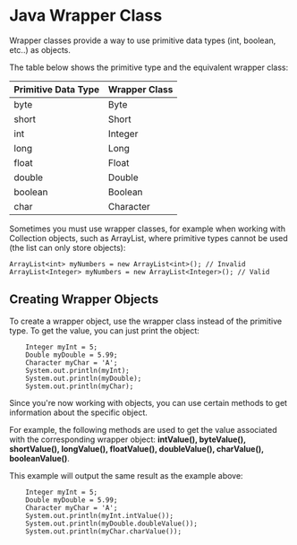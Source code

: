 # Java Wrapper Class
Wrapper classes provide a way to use primitive data types (int, boolean, etc..) as objects.

The table below shows the primitive type and the equivalent wrapper class:

|Primitive Data Type | Wrapper Class| 
|-----------------|:--------------- |
| byte            | Byte            |
| short           | Short
| int             | Integer         
| long            | Long
| float           | Float     
| double          | Double
| boolean         | Boolean
| char            | Character 

Sometimes you must use wrapper classes, for example when working with Collection objects, such as ArrayList, where primitive types cannot be used (the list can only store objects):
```
ArrayList<int> myNumbers = new ArrayList<int>(); // Invalid
ArrayList<Integer> myNumbers = new ArrayList<Integer>(); // Valid
```
## Creating Wrapper Objects
To create a wrapper object, use the wrapper class instead of the primitive type. To get the value, you can just print the object:
```
    Integer myInt = 5;
    Double myDouble = 5.99;
    Character myChar = 'A';
    System.out.println(myInt);
    System.out.println(myDouble);
    System.out.println(myChar);
```
Since you're now working with objects, you can use certain methods to get information about the specific object.

For example, the following methods are used to get the value associated with the corresponding wrapper object: **intValue(), byteValue(), shortValue(), longValue(), floatValue(), doubleValue(), charValue(), booleanValue()**.

This example will output the same result as the example above:
```
    Integer myInt = 5;
    Double myDouble = 5.99;
    Character myChar = 'A';
    System.out.println(myInt.intValue());
    System.out.println(myDouble.doubleValue());
    System.out.println(myChar.charValue());
```

